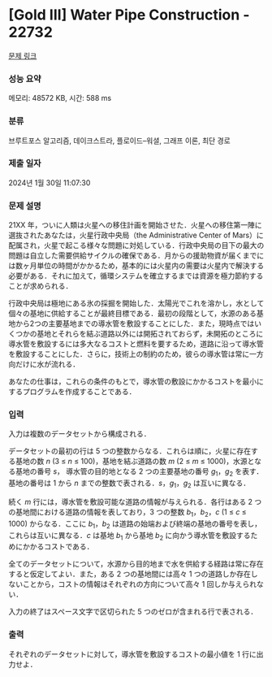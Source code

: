 # [Gold III] Water Pipe Construction - 22732 

[문제 링크](https://www.acmicpc.net/problem/22732) 

### 성능 요약

메모리: 48572 KB, 시간: 588 ms

### 분류

브루트포스 알고리즘, 데이크스트라, 플로이드–워셜, 그래프 이론, 최단 경로

### 제출 일자

2024년 1월 30일 11:07:30

### 문제 설명

<p>21XX 年，ついに人類は火星への移住計画を開始させた．火星への移住第一陣に選抜されたあなたは，火星行政中央局（the Administrative Center of Mars）に配属され，火星で起こる様々な問題に対処している．行政中央局の目下の最大の問題は自立した需要供給サイクルの確保である．月からの援助物資が届くまでには数ヶ月単位の時間がかかるため，基本的には火星内の需要は火星内で解決する必要がある．それに加えて，循環システムを確立するまでは資源を極力節約することが求められる．</p>

<p>行政中央局は極地にある氷の採掘を開始した．太陽光でこれを溶かし，水として個々の基地に供給することが最終目標である．最初の段階として，水源のある基地から2つの主要基地までの導水管を敷設することにした．また，現時点ではいくつかの基地とそれらを結ぶ道路以外には開拓されておらず，未開拓のところに導水管を敷設するには多大なるコストと燃料を要するため，道路に沿って導水管を敷設することにした．さらに，技術上の制約のため，彼らの導水管は常に一方向だけに水が流れる．</p>

<p>あなたの仕事は，これらの条件のもとで，導水管の敷設にかかるコストを最小にするプログラムを作成することである．</p>

### 입력 

 <p>入力は複数のデータセットから構成される．</p>

<p>データセットの最初の行は 5 つの整数からなる．これらは順に，火星に存在する基地の数 <i>n</i> (3 ≤ <i>n</i> ≤ 100)，基地を結ぶ道路の数 <i>m</i> (2 ≤ <i>m</i> ≤ 1000)，水源となる基地の番号 <i>s</i>， 導水管の目的地となる 2 つの主要基地の番号 <i>g</i><sub>1</sub>，<i>g</i><sub>2</sub> を表す．基地の番号は 1 から <i>n</i> までの整数で表される．<i>s</i>，<i>g</i><sub>1</sub>，<i>g</i><sub>2</sub> は互いに異なる．</p>

<p>続く <i>m</i> 行には，導水管を敷設可能な道路の情報が与えられる．各行はある 2 つの基地間における道路の情報を表しており，3 つの整数 <i>b</i><sub>1</sub>，<i>b</i><sub>2</sub>，<i>c</i> (1 ≤ <i>c</i> ≤ 1000) からなる．ここに <i>b</i><sub>1</sub>，<i>b</i><sub>2</sub> は道路の始端および終端の基地の番号を表し，これらは互いに異なる．<i>c</i> は基地 <i>b</i><sub>1</sub> から基地 <i>b</i><sub>2</sub> に向かう導水管を敷設するためにかかるコストである．</p>

<p>全てのデータセットについて，水源から目的地まで水を供給する経路は常に存在すると仮定してよい．また，ある 2 つの基地間には高々 1 つの道路しか存在しないことから，コストの情報はそれぞれの方向について高々 1 回しか与えられない．</p>

<p>入力の終了はスペース文字で区切られた 5 つのゼロが含まれる行で表される．</p>

### 출력 

 <p>それぞれのデータセットに対して，導水管を敷設するコストの最小値を 1 行に出力せよ．</p>

